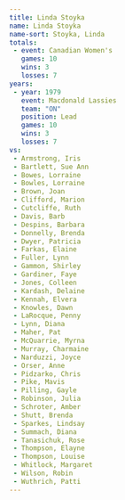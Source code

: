```yaml
---
title: Linda Stoyka
name: Linda Stoyka
name-sort: Stoyka, Linda
totals:
 - event: Canadian Women's
   games: 10
   wins: 3
   losses: 7
years:
 - year: 1979
   event: Macdonald Lassies
   team: "ON"
   position: Lead
   games: 10
   wins: 3
   losses: 7
vs:
 - Armstrong, Iris
 - Bartlett, Sue Ann
 - Bowes, Lorraine
 - Bowles, Lorraine
 - Brown, Joan
 - Clifford, Marion
 - Cutcliffe, Ruth
 - Davis, Barb
 - Despins, Barbara
 - Donnelly, Brenda
 - Dwyer, Patricia
 - Farkas, Elaine
 - Fuller, Lynn
 - Gammon, Shirley
 - Gardiner, Faye
 - Jones, Colleen
 - Kardash, Delaine
 - Kennah, Elvera
 - Knowles, Dawn
 - LaRocque, Penny
 - Lynn, Diana
 - Maher, Pat
 - McQuarrie, Myrna
 - Murray, Charmaine
 - Narduzzi, Joyce
 - Orser, Anne
 - Pidzarko, Chris
 - Pike, Mavis
 - Pilling, Gayle
 - Robinson, Julia
 - Schroter, Amber
 - Shutt, Brenda
 - Sparkes, Lindsay
 - Summach, Diana
 - Tanasichuk, Rose
 - Thompson, Elayne
 - Thompson, Louise
 - Whitlock, Margaret
 - Wilson, Robin
 - Wuthrich, Patti
---
```

